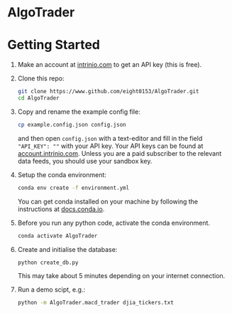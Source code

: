 # AlgoTrader
# Getting Started
1.  Make an account at [intrinio.com](https://intrinio.com/) to get an API key (this is free).
2.  Clone this repo:
    ```bash
    git clone https://www.github.com/eight0153/AlgoTrader.git
    cd AlgoTrader
    ```
3.  Copy and rename the example config file:
    ```bash
    cp example.config.json config.json
    ```
    and then open `config.json` with a text-editor and fill in the field `"API_KEY": ""` with your API key.
    Your API keys can be found at [account.intrinio.com](https://account.intrinio.com/account/access_keys).
    Unless you are a paid subscriber to the relevant data feeds, you should use your sandbox key.
4.  Setup the conda environment:
    ```bash
    conda env create -f environment.yml
    ```
    You can get conda installed on your machine by following the instructions at 
    [docs.conda.io](https://docs.conda.io/projects/conda/en/latest/user-guide/install/index.html).
5.  Before you run any python code, activate the conda environment.
    ```bash
    conda activate AlgoTrader
    ```
6.  Create and initialise the database:
    ```bash
    python create_db.py
    ```
    This may take about 5 minutes depending on your internet connection.
    
7.  Run a demo scipt, e.g.:
    ```bash
    python -m AlgoTrader.macd_trader djia_tickers.txt
    ```
